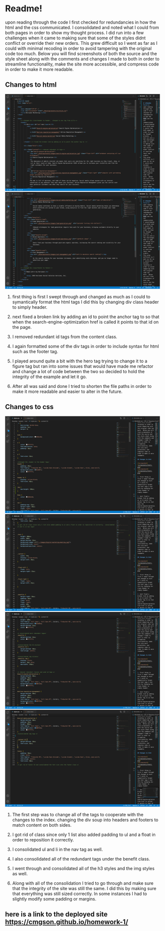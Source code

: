 
# **Readme!**
upon reading through the code I first checked for redundancies in how the html and the css communicated.  I consolidated and noted what I could from both pages in order to show my thought process.  I did run into a few challenges when it came to making sure that some of the styles didnt conflict or override their new orders.
This grew difficult so I went as far as I could with minimal recoding in order to avoid tampering with the original code too much.  Below you will find screenshots of both the source and the style sheet along with the comments and changes I made to both in order to streamline functionality, make the site more accessible, and compress code in order to make it more readable.

## Changes to html

![screenshot](screenshots/html1.png)
![screenshot2](screenshots/html2.png)

1. first thing is first I swept through and changed as much as I could to symantically format the html tags I did this by changing div class header to simply header.

2. next fixed a broken link by adding an id to point the anchor tag to so that when the search-engine-optimization href is called it points to that id on the page.

3. I removed redundant id tags from the content class.

4. I again formatted some of the div tags in order to include syntax for html such as the footer tag.

5.  I played around quite a bit with the hero tag trying to change it to a figure tag but ran into some issues that would have made me refactor and change a lot of code between the two so decided to hold the integrity of the example and let it go.

6. After all was said and done I tried to shorten the file paths in order to make it more readable and easier to alter in the future.

## Changes to css

![screenshot1](screenshots/css1.png)
![screenshot2](screenshots/css2.png)
![screenshot3](screenshots/css3.png)
![screenshot4](screenshots/css4.png)

1. The first step was to change all of the tags to cooperate with the changes to the index.  changing the div soup into headers and footers to match content on both sides.

2. I got rid of class since only 1 list also added padding to ul and a float in order to reposition it correctly.

3. I consolidated ul and li in the nav tag as well.

4. I also consolidated all of the redundant tags under the benefit class.

5. I went through and consolidated all of the h3 styles and the img styles as well.

6. Along with all of the consolidation I tried to go through and make sure that the integrity of the site was still the same.  I did this by making sure that everything was still sized correctly.  In some instances I had to slightly modify some padding or margins.

## here is a link to the deployed site https://cmgson.github.io/homework-1/




